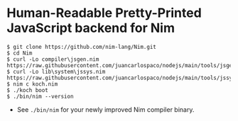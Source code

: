# Human-Readable Pretty-Printed JavaScript backend for Nim

```console
$ git clone https://github.com/nim-lang/Nim.git
$ cd Nim
$ curl -Lo compiler\jsgen.nim https://raw.githubusercontent.com/juancarlospaco/nodejs/main/tools/jsgen.nim
$ curl -Lo lib\system\jssys.nim https://raw.githubusercontent.com/juancarlospaco/nodejs/main/tools/jssys.nim
$ nim c koch.nim
$ ./koch boot
$ ./bin/nim --version
```

- See `./bin/nim` for your newly improved Nim compiler binary.
